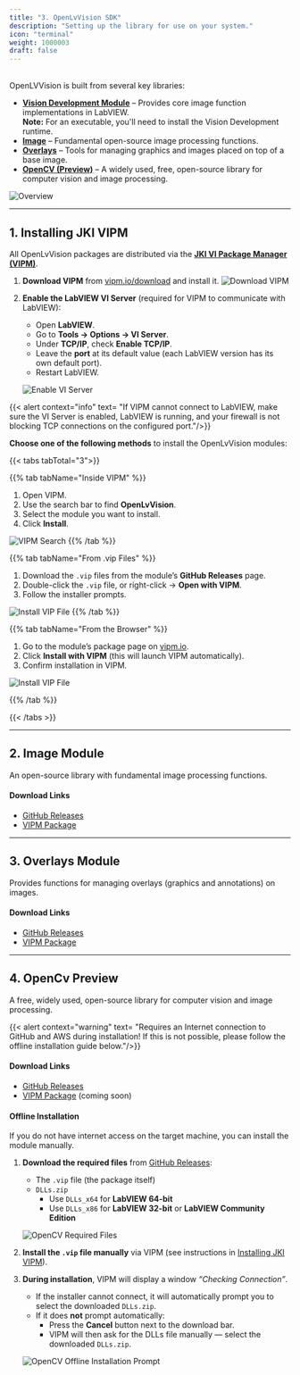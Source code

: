 ```yaml
---
title: "3. OpenLvVision SDK"
description: "Setting up the library for use on your system."
icon: "terminal"
weight: 1000003
draft: false
---
```


\
OpenLVVision is built from several key libraries:

* **[Vision Development Module](/docs/installation/vision-development/)** – Provides core image function implementations in LabVIEW.  
  **Note:** For an executable, you'll need to install the Vision Development runtime.  
* **[Image](/docs/installation/openlvvision/#2-image-module)** – Fundamental open-source image processing functions.  
* **[Overlays](/docs/installation/openlvvision/#3-overlays-module)** – Tools for managing graphics and images placed on top of a base image.  
* **[OpenCV (Preview)](/docs/installation/openlvvision/#4-opencv-preview)** – A widely used, free, open-source library for computer vision and image processing.  

![Overview](images/OpenLvVision_Overview.png)

---

## 1. Installing JKI VIPM

All OpenLvVision packages are distributed via the **[JKI VI Package Manager (VIPM)](https://www.vipm.io/)**.

1. **Download VIPM** from [vipm.io/download](https://www.vipm.io/download/) and install it. 
![Download VIPM](images/VIP_Download.png) 

2. **Enable the LabVIEW VI Server** (required for VIPM to communicate with LabVIEW):  
   - Open **LabVIEW**.  
   - Go to **Tools → Options → VI Server**.  
   - Under **TCP/IP**, check **Enable TCP/IP**.  
   - Leave the **port** at its default value (each LabVIEW version has its own default port).  
   - Restart LabVIEW.  

   ![Enable VI Server](images/VIP_Port.png)

{{< alert context="info" text= "If VIPM cannot connect to LabVIEW, make sure the VI Server is enabled, LabVIEW is running, and your firewall is not blocking TCP connections on the configured port."/>}}


**Choose one of the following methods** to install the OpenLvVision modules:  

{{< tabs tabTotal="3">}}

{{% tab tabName="Inside VIPM" %}}
1. Open VIPM.  
2. Use the search bar to find **OpenLvVision**.  
3. Select the module you want to install.  
4. Click **Install**.  

![VIPM Search](images/VIP_Search.png)
{{% /tab %}}

{{% tab tabName="From .vip Files" %}}
1. Download the `.vip` files from the module’s **GitHub Releases** page.  
2. Double-click the `.vip` file, or right-click → **Open with VIPM**.  
3. Follow the installer prompts.  

![Install VIP File](images/VIP_FileInstall.png)
{{% /tab %}}

{{% tab tabName="From the Browser" %}}
1. Go to the module’s package page on [vipm.io](https://www.vipm.io/).  
2. Click **Install with VIPM** (this will launch VIPM automatically).  
3. Confirm installation in VIPM.  

![Install VIP File](images/VIP_BrowserInstall.png)

{{% /tab %}}

{{< /tabs >}}

---

## 2. Image Module

An open-source library with fundamental image processing functions.

#### Download Links
- [GitHub Releases](https://github.com/OpenLvVision/OpenLvVision_Image/releases)  
- [VIPM Package](https://www.vipm.io/package/openlvvision_lib_openlvvision_image)  

---

## 3. Overlays Module

Provides functions for managing overlays (graphics and annotations) on images.

#### Download Links
- [GitHub Releases](https://github.com/OpenLvVision/OpenLvVision_Overlays/releases)  
- [VIPM Package](https://www.vipm.io/package/openlvvision_lib_openlvvision_overlays)  

---

## 4. OpenCv Preview

A free, widely used, open-source library for computer vision and image processing.

{{< alert context="warning" text= "Requires an Internet connection to GitHub and AWS during installation! If this is not possible, please follow the offline installation guide below."/>}}

#### Download Links
- [GitHub Releases](https://github.com/OpenLvVision/OpenLvVision_OpenCv/releases)  
- [VIPM Package]() (coming soon)  

#### Offline Installation

If you do not have internet access on the target machine, you can install the module manually.  

1. **Download the required files** from [GitHub Releases](https://github.com/OpenLvVision/OpenLvVision_OpenCv/releases):  
   - The `.vip` file (the package itself)  
   - `DLLs.zip`  
     - Use `DLLs_x64` for **LabVIEW 64-bit**  
     - Use `DLLs_x86` for **LabVIEW 32-bit** or **LabVIEW Community Edition**  

   ![OpenCV Required Files](images/VIP_OpenCvFiles.png)

2. **Install the `.vip` file manually** via VIPM (see instructions in [Installing JKI VIPM](#1-installing-jki-vipm)).  

3. **During installation**, VIPM will display a window *“Checking Connection”*.  
   - If the installer cannot connect, it will automatically prompt you to select the downloaded `DLLs.zip`.  
   - If it does **not** prompt automatically:  
     - Press the **Cancel** button next to the download bar.  
     - VIPM will then ask for the DLLs file manually — select the downloaded `DLLs.zip`.  

   ![OpenCV Offline Installation Prompt](images/VIP_OpenCvOffline.png)